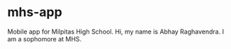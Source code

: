 # mhs-app
Mobile app for Milpitas High School.
Hi, my name is Abhay Raghavendra. I am a sophomore at MHS.
